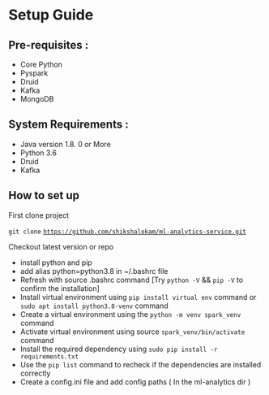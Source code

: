 # Setup Guide

## Pre-requisites :

* Core Python
* Pyspark
* Druid&#x20;
* Kafka&#x20;
* MongoDB

## System Requirements :

* Java version 1.8. 0 or More
* Python 3.6
* Druid&#x20;
* Kafka

## How to set up

First clone project&#x20;

`git clone` [`https://github.com/shikshalokam/ml-analytics-service.git`](https://github.com/shikshalokam/ml-analytics-service.git)

Checkout latest version or repo&#x20;

* install python and pip
* add alias python=python3.8 in \~/.bashrc file
* Refresh with source .bashrc command \[Try `python -V` && `pip -V` to confirm the installation]
* Install virtual environment using `pip install virtual env` command or `sudo apt install python3.8-venv` command
* Create a virtual environment using the `python -m venv spark_venv` command
* Activate virtual environment using source `spark_venv/bin/activate` command
* &#x20;Install the required dependency using `sudo pip install -r requirements.txt`&#x20;
* Use the `pip list` command to recheck if the dependencies are installed correctly
* Create a config.ini file and add config paths ( In the ml-analytics dir )
